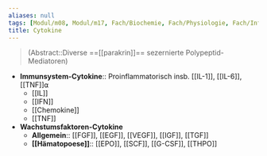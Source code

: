```yaml
---
aliases: null
tags: [Modul/m08, Modul/m17, Fach/Biochemie, Fach/Physiologie, Fach/Infektiologie, Fach/Endokrinologie, Fach/Hämatologie, Fach/Onkologie]
title: Cytokine
---
```

> (Abstract::Diverse ==[[parakrin]]== sezernierte Polypeptid-Mediatoren)
- **Immunsystem-Cytokine**:: Proinflammatorisch insb. [[IL-1]], [[IL-6]], [[TNF]]⍺
	- [[IL]]
	- [[IFN]]
	- [[Chemokine]]
	- [[TNF]]
- **Wachstumsfaktoren-Cytokine**
	- **Allgemein**:: [[FGF]], [[EGF]], [[VEGF]], [[IGF]], [[TGF]]
	- **[[Hämatopoese]]**:: [[EPO]], [[SCF]], [[G-CSF]], [[THPO]]